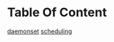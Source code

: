 # Table Of Content

[daemonset](daemonset)
[scheduling](scheduling)
<!--stackedit_data:
eyJoaXN0b3J5IjpbMTIzNDM2NjY5MSwtMTU5MzcyNzY1MSw0NT
czODYwMDUsMzYzMjIxNzYzXX0=
-->